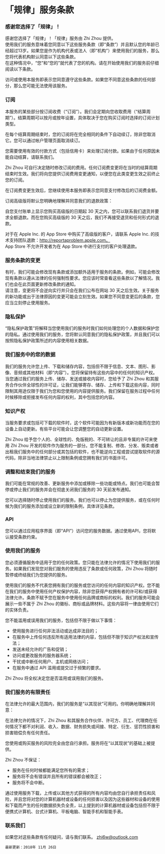 # 「规律」服务条款


### 感谢您选择了「规律」！

感谢您选择了「规律」！「规律」服务由 Zhi Zhou 提供。  
使用我们的服务意味着您同意以下这些服务条款（即“条款”）并且默认您的年龄已经超过13岁。如果您是作为机构代表或法人（即“机构”）来使用我们的服务，那么您将代表机构默认同意以下这些条款。  
在这种情况中，“您”和“您的”就代表了您的机构。请在开始使用我们的服务前仔细阅读以下条款。

访问或使用本服务即表示您同意遵守这些条款。如果您不同意这些条款的任何部分，那么您可能无法使用该服务。


### 订阅

本服务的某些部分按订阅收费（“订阅”）。我们会定期向您收取费用（“结算周期”）。结算周期可以按月或按年设置，具体取决于您在购买订阅时选择的订阅计划类型。

在每个结算周期结束时，您的订阅将在完全相同的条件下自动续订，除非您取消它。您可以通过帐户管理页面取消续订。

您需要使用有效的付款方式（包括信用卡）来处理订阅付款。如果由于任何原因未能自动结算，请联系我们。

Zhi Zhou 可自行决定随时修改订阅的费用。任何订阅费变更将在当时的结算周期结束时生效。我们将向您提供订阅费用变更通知，以便您在此类变更生效之前终止您的订阅。

在订阅费变更生效后，您继续使用本服务即表示您同意支付修改后的订阅费金额。

订阅高级版将默认您明确地理解并同意我们的退款政策：

自您支付账单上显示您购买高级版的日期起 30 天之内，您可以联系我们退货并要求全额退款。而在您购买高级版的 30 天之后，我们不再接受退货和任何形式的退款。

对于在 Apple Inc. 的 App Store 中购买了高级版的客户，请联系 Apple Inc. 的技术支持团队退款：http://reportaproblem.apple.com。  
App Store 不允许开发者为在 App Store 中进行支付的客户处理退款。


### 服务条款的变更

有时，我们可能会修改现有条款或添加额外适用于服务的条款。例如，可能会修改现有条款以遵从法律的任何强制性要求。您应该时常查看这些条款以了解情况。我们也会在此页面更新修改条款的通知。  
请注意，变更将不会逆向实行并只会在我们公布在网站 30 天之后生效。关于服务的新功能或出于法律原因的变更可能会立刻生效。如果您不同意变更后的条款，您应当立刻停止使用服务。


### 隐私保护

“隐私保护政策”将解释当您使用我们的服务时我们如何处理您的个人数据和保护您的隐私。通过使用我们的服务，您将默认同意我们的隐私保护政策，并且我们可以按照隐私保护政策所述的内容使用相关数据。


### 我们服务中的您的数据

我们的服务允许您上传、下载和储存内容，包括但不限于信息、文本、图形、影像、音频或其他材料（即“内容”）。您将保留持有这些内容中的任何的知识产权。  
当您通过我们的服务上传、储存、发送或接收内容时，您给予了 Zhi Zhou 和其服务合作伙伴全球性的许可证，让我们能够寄存、储存、上传和下载这些内容，同时限制其用途仅限于我们为您和您使用的内容提供服务。我们保留在服务过程中任何时候移除或拒接发布任何内容的权利，其中包括您的内容。


### 知识产权

当服务要求或包括可下载的软件时，这个软件可能因为有新版本或新功能而在您的设备上自动更新。有些平台可能会让您调整您的自动更新设置。

Zhi Zhou 给予您个人的、全球性的、免版税的、不可转让的且非专属的许可来使用 Zhi Zhou 开发的软件作为服务的一部分。您不能复制、修改、分发、贩卖或者出租我们服务中的任何部分或其包括的软件，也不能逆向工程或尝试提取软件的源代码，除非当地法律禁止以上限制条例或您拥有我们的书面许可。


### 调整和结束我们的服务

我们可能在常规的改善、更新服务中添加或移除一些功能或特点。我们也可能会暂停或停止我们的服务并会在彻底关闭我们服务的 30 天前发布通知。

您可以选择随时停止使用我们的服务。我们也可以停止为您提供服务，或在任何时候为我们的服务添加或设立新的限制条例，具体详见条款。


### API

您可以通过应用程序界面（即“API”）访问您的服务数据。通过使用API，您将默认接受条款约束。


### 使用我们的服务

您必须遵循服务中适用于您的任何政策。您只能在法律允许的情况下使用我们的服务。如果我们发现您对我们服务的使用违反了条款或任何政策，Zhi Zhou 将随时暂停或终结我们为您提供的服务。

使用我们的服务不代表您拥有我们的服务或您访问的任何内容的知识产权。您不能在我们的服务中使用任何产权保护内容，除非您获得产权拥有者的许可和/或获得法律允许。条款不赋予您在服务中使用任何品牌或商标的权利。我们的服务可能会展示一些不属于 Zhi Zhou 的徽标、商标或品牌材料。这些内容将一律由使用它们的实体负责。

您不能滥用或误用我们的服务，包括但不限于做以下事情：

* 使用服务进行任何非法活动或达成非法目的；
* 在服务中上传任何违反所有适用法律的内容，包括但不限于知识产权法和宣传法；
* 发送未经允许的广告和促销；
* 访问或更改服务的服务器系统；
* 干扰或中断任何用户、主机或网络访问；
* 在服务中通过 API 滥用或提交过于频繁的要求。

Zhi Zhou 将全权决定您是否滥用或误用我们的服务。


### 我们服务的有限责任

在法律允许的最大范围内，我们的服务是“以其现状”可用的。你明确地理解并同意：

在法律允许的情况下，Zhi Zhou 和其服务合作伙伴、许可方、员工、代理商在任何情况下都不对利润、收入、数据、财务损失或间接、特定、衍生、惩罚性损害和损害赔偿负有任何责任。

您使用或购买服务的风险完全由您自行承担。服务将在“以其现状”的基础上被提供。

Zhi Zhou 不保证：

* 服务在任何时候都能满足您所有的需求；
* 服务将不会有错误并且所有的错误都会被改正；
* 服务将不会中断。

通过使用服务下载，上传或以其他方式获得的所有内容均由您自行承担责任和风险，并且您将对您的计算机器材或设备的任何损害以及因为这些器材和设备的使用和下载而产生的任何数据损失负全责，以上提到的计算机器材或设备包括但不限于便携式计算机、台式计算机、平板电脑、智能手机和智能手表。


### 联系我们

如果您对这些条款有任何疑问，请与我们联系。 zhi6w@outlook.com

```最新更新：2018年 11月 26日```
